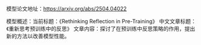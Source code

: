 模型论文地址：https://arxiv.org/abs/2504.04022

模型概述：当前标题：《Rethinking Reflection in Pre-Training》
中文文章标题：《重新思考预训练中的反思》
文章内容：探讨了在预训练中反思策略的作用，提出新的方法以改善模型性能。
